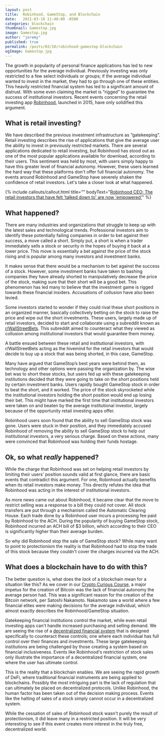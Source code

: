 ```yaml
---
layout: post
title:  Robinhood, GameStop, and Blockchain
date:   2021-03-10 11:48:00 -0500
categories: blockchain
thumbnail: Gamestop.jpg
image: Gamestop.jpg
author: "jeremy"
published: true
permalink: /posts/03/10/robinhood-gamestop-blockchain
ogImage: Gamestop.jpg 
---
```

The growth in popularity of personal finance applications has led to new opportunities for the average individual. Previously investing was only restricted to a few select individuals or groups; if the average individual wanted to invest in the market, they had to go through one of these entities. This heavily restricted financial system has led to a significant amount of distrust. With some even claiming the market is “rigged” to guarantee the success of institutional investors. Recent events concerning the retail investing app <a href="https://robinhood.com/" target="_blank">Robinhood</a>, launched in 2015, have only solidified this argument. 

<h2>What is retail investing?</h2>
We have described the previous investment infrastructure as “gatekeeping”. Retail investing describes the rise of applications that give the average user the ability to invest in previously restricted markets. There are several applications dedicated to retail investing, but Robinhood has stood out as one of the most popular applications available for download, according to their users. This sentiment was held by most, with users simply happy to have this greater level of financial autonomy. However, these users learned the hard way that these platforms don't offer full financial autonomy. The events around Robinhood and GameStop have severely shaken the confidence of retail investors. Let's take a closer look at what happened.

{% include callouts/callout.html 
    title=""
    bodyText="<a href='https://www.google.com/amp/s/finance.yahoo.com/amphtml/news/robinhood-ceo-retail-investors-have-felt-like-they-have-been-talked-down-to-are-now-empowered-214947293.html' target='_blank'>Robinhood CEO: The retail investors that have felt 'talked down to' are now 'empowered'</a>"
%}

<h2>What happened?</h2>
There are many industries and organizations that struggle to keep up with the latest sales and technological trends. Professional investors aim to identify these potentially failing companies in order to bet against their success, a move called a short. Simply put, a short is when a trader immediately sells a stock or security in the hopes of buying it back at a lower price. This move is essentially a bet against the price of the stock rising and is popular among many investors and investment banks. 

It makes sense that there would be a mechanism to bet against the success of a stock. However, some investment banks have taken to bashing companies they have already shorted to manipulatively decrease the price of the stock, making sure that their short will be a good bet. This phenomenon has led many to believe that the investment game is rigged towards these financial insiders. Accusations of collusion have also been levied. 

Some investors started to wonder if they could rival these short positions in an organized manner, basically collectively betting on the stock to raise the price and wipe out the short investments. These users, largely made up of retail investors, decided to start and collaborate using a subreddit known as <a href='https://www.reddit.com/r/wallstreetbets/' target='_blank'>r/WallStreetBets</a>. This subreddit aimed to counteract what they viewed as collusion among institutional investors that would guarantee them money. 

A battle ensued between these retail and institutional investors, with r/WallStreetBets acting as the hivemind for the retail investors that would decide to buy up a stock that was being shorted, in this case, GameStop.

Many have argued that GameStop’s best years were behind them, as technology and other options were passing the organization by. The wise bet was to short these stocks, but users fed up with these gatekeeping institutions decided that they were going to take on the short positions held by certain investment banks. Users rapidly bought GameStop stock in order to beat the short, and it worked. The price of the stock skyrocketed while the institutional investors holding the short position would end up losing their bet. This might have marked the first time that institutional investors were taken on and beaten by the average institutional investor, largely because of the opportunity retail investing apps offer.

Robinhood users soon found that the ability to sell GameStop stock was gone. Users were stuck in their position, and they immediately accused Robinhood of removing the ability to sell GameStop stock to help out institutional investors, a very serious charge. Based on these actions, many were convinced that Robinhood was holding their funds hostage.

<h2>Ok, so what <em>really</em> happened?</h2>
While the charge that Robinhood was set on helping retail investors by limiting their users' position sounds valid at first glance, there are basic events that contradict this argument. For one, Robinhood actually benefits when its retail investors make money. This directly refutes the idea that Robinhood was acting in the interest of institutional investors.

As more news came out about Robinhood, it became clear that the move to restrict selling was a response to a bill they could not cover. All stock transfers are put through a mechanism called the Automatic Clearing House. Each trade done by a Robinhood user incurs a processing fee paid by Robinhood to the ACH. During the popularity of buying GameStop stock, Robinhood incurred an ACH bill of $3 billion, which according to their CEO is significantly higher than their average burden.

So why did Robinhood stop the sale of GameStop stock? While many want to point to protectionism the reality is that Robinhood had to stop the trade of this stock because they couldn't cover the charges incurred via the ACH.

<h2>What does a blockchain have to do with this?</h2>
The better question is, what does the <em>lack</em> of a blockchain mean for a situation like this? As we cover in our <a href='/crypto-curious/' target='_blank'>Crypto Curious Course</a>, a major impetus for the creation of Bitcoin was the lack of financial autonomy the average person had. This was a significant reason for the creation of the Bitcoin network, per Satoshi Nakamoto. Nakamoto saw a world where a few financial elites were making decisions for the average individual, which almost exactly describes the Robinhood/GameStop situation.

Gatekeeping financial institutions control the market, while even retail investing apps can't handle increased purchasing and selling demand. We are seeing the rise of a <a href='/decentralized-finance-course/' target='_blank'>decentralized financial system</a> that is designed specifically to counteract these controls; one where each individual has full control over their finances and investments. These large gatekeeping institutions are being challenged by those creating a system based on financial inclusiveness. Events like Robinhood's restriction of stock sales only illustrate the importance of a decentralized financial system, one where the user has ultimate control.

This is the reality that a blockchain enables. We are seeing the rapid growth of DeFi, where traditional financial instruments are being applied to blockchains. Possibly the most intriguing part is the lack of regulation that can ultimately be placed on decentralized protocols. Unlike Robinhood, the human factor has been taken out of the decision making process. Events like the halting of sales of a stock simply cannot occur in a decentralized system.

While the cessation of sales of Robinhood stock wasn't purely the result of protectionism, it did leave many in a restricted position. It will be very interesting to see if this event creates more interest in the truly free, decentralized world.
